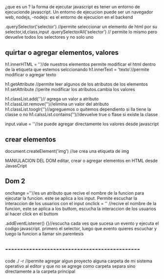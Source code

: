 ##

¿que es un ?
la forma de ejecutar javascript es tener un entorno de ejecucionde javascript. Un entorno de ejecucion puede ser un navegador web, nodejs,
-nodejs: es el entorno de ejecucion en el backend

.querySelector('selector') //permite seleccionar un elemento de html por su selector,id,class,input
.querySelectorAll('selector') // permite lo mismo pero devuelve todos los selectores y no solo uno

## quirtar o agregar elementos, valores

h1.innerHTML = ''//de nuestros elementos permite modificar el html dentro de la etiqueta que estemos selccionando
h1.innerText = 'texto'//permite modificar o agregar texto

h1.getAttribute //permite leer algunos de los atributos de los elementos
h1.setAttribute //perite modificar los atributos.cambia los valores

h1.classList.add('')// agrega un valor a atributo
h1.classList.remove('')//elimina un valor del atributo
h1.classList.tooglr('')//agreguemos o quitemos dependiento si lla tiene la classe o no
h1.calssList.contains('')//devuelve true o flase si existe la classe

input.value = ''//se puede agregar directamente los valores desde javascript

## crear elementos

document.createElement('img') //se crea una etiqueta de img

MANIULACION DEL DOM
editar, crear o agregar elementos en HTML desde JavasCript

## Dom 2

onchange =''//es un atributo que recive el nombre de la funcion para ejecutar la funcion. este se aplica a los input. Permite escuchar la interaccion de los usuarios con el input
onclick = '' //recive el nombre de la funcion, este se aplica a los buttom, escucha la interaccion de los usuarios al hacer click en el buttom

.addEventListener() {}//escucha cada ves que sucesa un evento y ejecuta el codigo javascript. primero el selector, luego que evento quieres escuchar y luego la funcion a llamar sin parentesis

## ---------------------------------------------

code ./ -r //permite agregar algun proyecto alguna carpeta de mi sistema operativo al editor y que no se agrege como carpeta separa sino directamente a la carpeta principal
